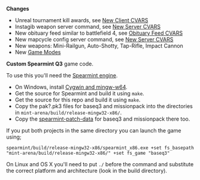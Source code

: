 **Changes**

  * Unreal tournament kill awards, see [New Client CVARS](New-Cvars#other)
  * Instagib weapon server command, see [New Server CVARS](New-Cvars#misc)
  * New obituary feed similar to battlefield 4, see [Obituary Feed CVARS](New-Cvars#obituary-feed)
  * New mapcycle config server command, see [New Server CVARS](New-Cvars#misc)
  * New weapons: Mini-Railgun, Auto-Shotty, Tap-Rifle, Impact Cannon
  * New [Game Modes](Game-Modes)

**Custom Spearmint Q3** game code.

To use this you'll need the [Spearmint engine](https://github.com/zturtleman/spearmint).

  * On Windows, install [Cygwin and mingw-w64](https://github.com/zturtleman/spearmint/wiki/Compiling#windows).
  * Get the source for Spearmint and build it using `make`.
  * Get the source for this repo and build it using `make`.
  * Copy the pak?.pk3 files for baseq3 and missionpack into the directories in `mint-arena/build/release-mingw32-x86/`.
  * Copy the [spearmint-patch-data](https://github.com/zturtleman/spearmint-patch-data) for baseq3 and missionpack there too.

If you put both projects in the same directory you can launch the game using;

    spearmint/build/release-mingw32-x86/spearmint_x86.exe +set fs_basepath "mint-arena/build/release-mingw32-x86/" +set fs_game "baseq3"

On Linux and OS X you'll need to put `./` before the command and substitute the correct platform and architecture (look in the build directory).

